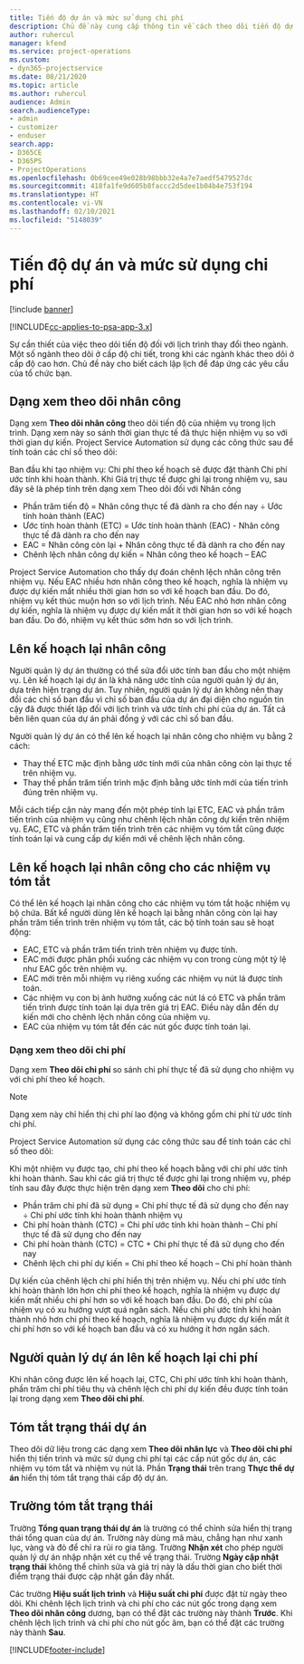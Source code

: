 ```yaml
---
title: Tiến độ dự án và mức sử dụng chi phí
description: Chủ đề này cung cấp thông tin về cách theo dõi tiến độ dự án và mức sử dụng chi phí.
author: ruhercul
manager: kfend
ms.service: project-operations
ms.custom:
- dyn365-projectservice
ms.date: 08/21/2020
ms.topic: article
ms.author: ruhercul
audience: Admin
search.audienceType:
- admin
- customizer
- enduser
search.app:
- D365CE
- D365PS
- ProjectOperations
ms.openlocfilehash: 0b69cee49e028b98bbb32e4a7e7aedf5479527dc
ms.sourcegitcommit: 418fa1fe9d605b8faccc2d5dee1b04b4e753f194
ms.translationtype: HT
ms.contentlocale: vi-VN
ms.lasthandoff: 02/10/2021
ms.locfileid: "5148039"
---
```

# <a name="project-progress-and-cost-consumption"></a>Tiến độ dự án và mức sử dụng chi phí

[!include [banner](../includes/psa-now-project-operations.md)]

[!INCLUDE[cc-applies-to-psa-app-3.x](../includes/cc-applies-to-psa-app-3x.md)]

Sự cần thiết của việc theo dõi tiến độ đối với lịch trình thay đổi theo ngành. Một số ngành theo dõi ở cấp độ chi tiết, trong khi các ngành khác theo dõi ở cấp độ cao hơn. Chủ đề này cho biết cách lập lịch để đáp ứng các yêu cầu của tổ chức bạn.

## <a name="effort-tracking-view"></a>Dạng xem theo dõi nhân công

Dạng xem **Theo dõi nhân công** theo dõi tiến độ của nhiệm vụ trong lịch trình. Dạng xem này so sánh thời gian thực tế đã thực hiện nhiệm vụ so với thời gian dự kiến. Project Service Automation sử dụng các công thức sau để tính toán các chỉ số theo dõi:

Ban đầu khi tạo nhiệm vụ: Chi phí theo kế hoạch sẽ được đặt thành Chi phí ước tính khi hoàn thành. Khi Giá trị thực tế được ghi lại trong nhiệm vụ, sau đây sẽ là phép tính trên dạng xem Theo dõi đối với Nhân công

- Phần trăm tiến độ = Nhân công thực tế đã dành ra cho đến nay ÷ Ước tính hoàn thành (EAC) 
- Ước tính hoàn thành (ETC) = Ước tính hoàn thành (EAC) - Nhân công thực tế đã dành ra cho đến nay 
- EAC = Nhân công còn lại + Nhân công thực tế đã dành ra cho đến nay 
- Chênh lệch nhân công dự kiến = Nhân công theo kế hoạch – EAC

Project Service Automation cho thấy dự đoán chênh lệch nhân công trên nhiệm vụ. Nếu EAC nhiều hơn nhân công theo kế hoạch, nghĩa là nhiệm vụ được dự kiến mất nhiều thời gian hơn so với kế hoạch ban đầu. Do đó, nhiệm vụ kết thúc muộn hơn so với lịch trình. Nếu EAC nhỏ hơn nhân công dự kiến, nghĩa là nhiệm vụ được dự kiến mất ít thời gian hơn so với kế hoạch ban đầu. Do đó, nhiệm vụ kết thúc sớm hơn so với lịch trình.

## <a name="reprojecting-effort"></a>Lên kế hoạch lại nhân công

Người quản lý dự án thường có thể sửa đổi ước tính ban đầu cho một nhiệm vụ. Lên kế hoạch lại dự án là khả năng ước tính của người quản lý dự án, dựa trên hiện trạng dự án. Tuy nhiên, người quản lý dự án không nên thay đổi các chỉ số ban đầu vì chỉ số ban đầu của dự án đại diện cho nguồn tin cậy đã được thiết lập đối với lịch trình và ước tính chi phí của dự án. Tất cả bên liên quan của dự án phải đồng ý với các chỉ số ban đầu.

Người quản lý dự án có thể lên kế hoạch lại nhân công cho nhiệm vụ bằng 2 cách:

- Thay thế ETC mặc định bằng ước tính mới của nhân công còn lại thực tế trên nhiệm vụ. 
- Thay thế phần trăm tiến trình mặc định bằng ước tính mới của tiến trình đúng trên nhiệm vụ.

Mỗi cách tiếp cận này mang đến một phép tính lại ETC, EAC và phần trăm tiến trình của nhiệm vụ cũng như chênh lệch nhân công dự kiến trên nhiệm vụ. EAC, ETC và phần trăm tiến trình trên các nhiệm vụ tóm tắt cũng được tính toán lại và cung cấp dự kiến mới về chênh lệch nhân công.

## <a name="reprojection-of-effort-on-summary-tasks"></a>Lên kế hoạch lại nhân công cho các nhiệm vụ tóm tắt

Có thể lên kế hoạch lại nhân công cho các nhiệm vụ tóm tắt hoặc nhiệm vụ bộ chứa. Bất kể người dùng lên kế hoạch lại bằng nhân công còn lại hay phần trăm tiến trình trên nhiệm vụ tóm tắt, các bộ tính toán sau sẽ hoạt động:

- EAC, ETC và phần trăm tiến trình trên nhiệm vụ được tính.
- EAC mới được phân phối xuống các nhiệm vụ con trong cùng một tỷ lệ như EAC gốc trên nhiệm vụ.
- EAC mới trên mỗi nhiệm vụ riêng xuống các nhiệm vụ nút lá được tính toán. 
- Các nhiệm vụ con bị ảnh hưởng xuống các nút lá có ETC và phần trăm tiến trình được tính toán lại dựa trên giá trị EAC. Điều này dẫn đến dự kiến mới cho chênh lệch nhân công của nhiệm vụ. 
- EAC của nhiệm vụ tóm tắt đến các nút gốc được tính toán lại.

### <a name="cost-tracking-view"></a>Dạng xem theo dõi chi phí 

Dạng xem **Theo dõi chi phí** so sánh chi phí thực tế đã sử dụng cho nhiệm vụ với chi phí theo kế hoạch. 

> [!NOTE]
> Dạng xem này chỉ hiển thị chi phí lao động và không gồm chi phí từ ước tính chi phí. 

Project Service Automation sử dụng các công thức sau để tính toán các chỉ số theo dõi:

Khi một nhiệm vụ được tạo, chi phí theo kế hoạch bằng với chi phí ước tính khi hoàn thành. Sau khi các giá trị thực tế được ghi lại trong nhiệm vụ, phép tính sau đây được thực hiện trên dạng xem **Theo dõi** cho chi phí:

 - Phần trăm chi phí đã sử dụng = Chi phí thực tế đã sử dụng cho đến nay ÷ Chi phí ước tính khi hoàn thành nhiệm vụ
 - Chi phí hoàn thành (CTC) = Chi phí ước tính khi hoàn thành – Chi phí thực tế đã sử dụng cho đến nay
 - Chi phí hoàn thành (CTC) = CTC + Chi phí thực tế đã sử dụng cho đến nay
 - Chênh lệch chi phí dự kiến = Chi phí theo kế hoạch – Chi phí hoàn thành

Dự kiến của chênh lệch chi phí hiển thị trên nhiệm vụ. Nếu chi phí ước tính khi hoàn thành lớn hơn chi phí theo kế hoạch, nghĩa là nhiệm vụ được dự kiến mất nhiều chi phí hơn so với kế hoạch ban đầu. Do đó, chi phí của nhiệm vụ có xu hướng vượt quá ngân sách. Nếu chi phí ước tính khi hoàn thành nhỏ hơn chi phí theo kế hoạch, nghĩa là nhiệm vụ được dự kiến mất ít chi phí hơn so với kế hoạch ban đầu và có xu hướng ít hơn ngân sách.

## <a name="project-managers-reprojection-of-cost"></a>Người quản lý dự án lên kế hoạch lại chi phí

Khi nhân công được lên kế hoạch lại, CTC, Chi phí ước tính khi hoàn thành, phần trăm chi phí tiêu thụ và chênh lệch chi phí dự kiến đều được tính toán lại trong dạng xem **Theo dõi chi phí**.

## <a name="project-status-summary"></a>Tóm tắt trạng thái dự án

Theo dõi dữ liệu trong các dạng xem **Theo dõi nhân lực** và **Theo dõi chi phí** hiển thị tiến trình và mức sử dụng chi phí tại các cấp nút gốc dự án, các nhiệm vụ tóm tắt và nhiệm vụ nút lá. Phần **Trạng thái** trên trang **Thực thể dự án** hiển thị tóm tắt trạng thái cấp độ dự án.

## <a name="status-summary-fields"></a>Trường tóm tắt trạng thái

Trường **Tổng quan trạng thái dự án** là trường có thể chỉnh sửa hiển thị trạng thái tổng quan của dự án. Trường này dùng mã màu, chẳng hạn như xanh lục, vàng và đỏ để chỉ ra rủi ro gia tăng. Trường **Nhận xét** cho phép người quản lý dự án nhập nhận xét cụ thể về trạng thái. Trường **Ngày cập nhật trạng thái** không thể chỉnh sửa và giá trị này là dấu thời gian cho biết thời điểm trạng thái được cập nhật gần đây nhất.

Các trường **Hiệu suất lịch trình** và **Hiệu suất chi phí** được đặt từ ngày theo dõi. Khi chênh lệch lịch trình và chi phí cho các nút gốc trong dạng xem **Theo dõi nhân công** dương, bạn có thể đặt các trường này thành **Trước**. Khi chênh lệch lịch trình và chi phí cho nút gốc âm, bạn có thể đặt các trường này thành **Sau**.


[!INCLUDE[footer-include](../includes/footer-banner.md)]